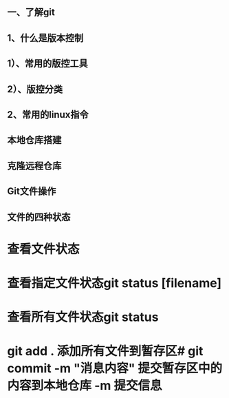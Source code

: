 ## 一、了解git
## 1、什么是版本控制
## 1）、常用的版控工具
<!--            -**Git**
                -**SVN**
                -**CVS**
                -**VSS**
                -**TFS**
                -Visual Studio Online 
-->
## 2）、版控分类
<!--
                **1、本地版本控制**
                  记录文件每次的更新，可以对每个版本做一个快照，或是记录补丁文件，适合个人用，如RCS。
                **2、集中版本控制  SVN**
                  总结: 1. 所有的历史代码都存放在服务器中,一旦服务器崩溃,代码就会丢失,且不能找回
​	               优点: 1. 个人本地占用储存空间较小,只需要保存自己修改的内容即可
                **3、分布式版本控制 	Git**
                  每个人都拥有全部的代码！安全隐患！
                所有版本信息仓库全部同步到本地的每个用户，这样就可以在本地查看所有版本历史，可以离线在本地提交，只需在连网时push到相应的服务器或其他用户那里。由于每个用户那里保存的都是所有的版本数据，只要有一个用户的设备没有问题就可以恢复所有的数据，但这增加了本地存储空间的占用。
                不会因为服务器损坏或者网络问题，造成不能工作的情况！
 -->


## 2、常用的linux指令
<!--    1）cd : 进入目录。
        2）cd . . 回退到上一个目录，直接cd进入默认目录
        3）pwd : 显示当前所在的目录路径。
        4）ls(ll):  都是列出当前目录中的所有文件，只不过ll(两个ll)列出的内容更为详细。（Mac只有ll）
        5）touch : 新建一个文件 如 touch index.js 就会在当前目录下新建一个index.js文件。
        6）rm:  删除一个文件, rm index.js 就会把index.js文件删除。
        7）mkdir:  新建一个目录,就是新建一个文件夹。
        8）rm -r :  删除一个文件夹, rm -r src 删除src目录
        9）mv 移动文件, mv index.html src。 index.html 是我们要移动的文件, src 是目标文件夹,当然, 这样写,必须保证文件和目标文件夹在同一目录下。
        10）reset 重新初始化终端/清屏。
        11）clear 清屏。
        12）history 查看命令历史。
        13）help 帮助。（Mac除外）
        14）exit 退出。
        15）#表示注释
        16) ls: 查看桌面的所有文件
-->
<!-- 
Git本地有三个工作区域：工作目录（Working Directory）、暂存区(Stage/Index)、资源库(Repository或Git Directory)。如果在加上远程的git仓库(Remote Directory)就可以分为四个工作区域 
-->

## 本地仓库搭建
<!-- 
1、创建全新的仓库，需要用GIT管理的项目的根目录执行：
# 在当前目录新建一个Git代码库$ git init
2、执行后可以看到，仅仅在项目目录多出了一个.git目录，关于版本等的所有信息都在这个目录里面。
1:windows查看隐藏文件夹 在查看里面勾选
2:mac查看隐藏文件夹 
``` -->

## 克隆远程仓库
<!-- 
1、另一种方式是克隆远程目录，由于是将远程服务器上的仓库完全镜像一份至本地！
# 克隆一个项目和它的整个代码历史(版本信息)$ git clone [url] 
2、去 gitee 或者 github 上克隆一个测试！
-->


## Git文件操作
## 文件的四种状态
<!--
1、Untracked: 未跟踪, 此文件在文件夹中, 但并没有加入到git库, 不参与版本控制. 通过git add 状态变为Staged.
    2、Unmodify: 文件已经入库, 未修改, 即版本库中的文件快照内容与文件夹中完全一致. 这种类型的文件有两种去处, 如果它被修改, 而变为Modified. 如果使用git rm移出版本库, 则成为Untracked文件
    3、Modified: 文件已修改, 仅仅是修改, 并没有进行其他的操作. 这个文件也有两个去处, 通过git add可进入暂存staged状态, 使用git checkout 则丢弃修改过, 返回到unmodify状态, 这个git checkout即从库中取出文件, 覆盖当前修改 !
    4、Staged: 暂存状态. 执行git commit则将修改同步到库中, 这时库中的文件和本地文件又变为一致, 文件为Unmodify状态. 执行git reset HEAD filename取消暂存, 文件状态为Modified
-->

# 查看文件状态
# 查看指定文件状态git status [filename]
# 查看所有文件状态git status
# git add .                  添加所有文件到暂存区# git commit -m "消息内容"    提交暂存区中的内容到本地仓库 -m 提交信息